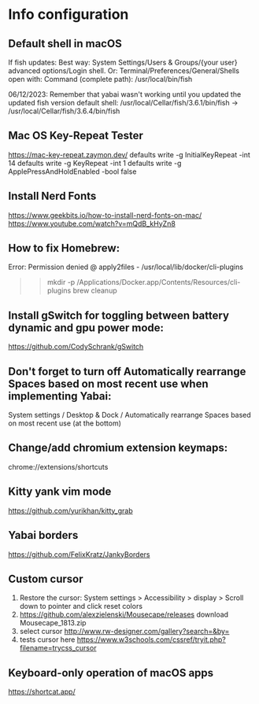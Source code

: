 # Info configuration
## Default shell in macOS
   If fish updates:
   Best way: System Settings/Users & Groups/{your user} advanced options/Login
   shell. Or:
   Terminal/Preferences/General/Shells open with: Command (complete path):
   /usr/local/bin/fish

   06/12/2023:
   Remember that yabai wasn't working until you updated the updated fish version
   default shell:
   /usr/local/Cellar/fish/3.6.1/bin/fish ->
   /usr/local/Cellar/fish/3.6.4/bin/fish

## Mac OS Key-Repeat Tester
   https://mac-key-repeat.zaymon.dev/
   defaults write -g InitialKeyRepeat -int 14
   defaults write -g KeyRepeat -int 1
   defaults write -g ApplePressAndHoldEnabled -bool false

## Install Nerd Fonts
   https://www.geekbits.io/how-to-install-nerd-fonts-on-mac/
   https://www.youtube.com/watch?v=mQdB_kHyZn8

## How to fix Homebrew:
   Error: Permission denied @ apply2files - /usr/local/lib/docker/cli-plugins
   >> mkdir -p /Applications/Docker.app/Contents/Resources/cli-plugins
   >> brew cleanup

## Install gSwitch for toggling between battery dynamic and gpu power mode:
   https://github.com/CodySchrank/gSwitch

## Don't forget to turn off Automatically rearrange Spaces based on most recent use when implementing Yabai:
   System settings / Desktop & Dock / Automatically rearrange Spaces based on
   most recent use (at the bottom)

## Change/add chromium extension keymaps:
   chrome://extensions/shortcuts

## Kitty yank vim mode
   https://github.com/yurikhan/kitty_grab

## Yabai borders
   https://github.com/FelixKratz/JankyBorders

## Custom cursor
   1) Restore the cursor:
   System settings > Accessibility > display > Scroll down to pointer and
   click reset colors
   2) https://github.com/alexzielenski/Mousecape/releases
   download Mousecape_1813.zip
   3) select cursor
   http://www.rw-designer.com/gallery?search=&by=
   4) tests cursor here
   https://www.w3schools.com/cssref/tryit.php?filename=trycss_cursor

## Keyboard-only operation of macOS apps
   https://shortcat.app/
